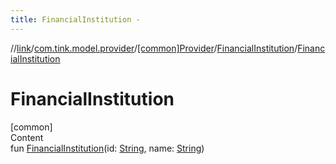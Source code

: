 ```yaml
---
title: FinancialInstitution -
---
```

//[link](../../../index.md)/[com.tink.model.provider](../../index.md)/[[common]Provider](../index.md)/[FinancialInstitution](index.md)/[FinancialInstitution](-financial-institution.md)



# FinancialInstitution  
[common]  
Content  
fun [FinancialInstitution](-financial-institution.md)(id: [String](https://kotlinlang.org/api/latest/jvm/stdlib/kotlin/-string/index.html), name: [String](https://kotlinlang.org/api/latest/jvm/stdlib/kotlin/-string/index.html))  



